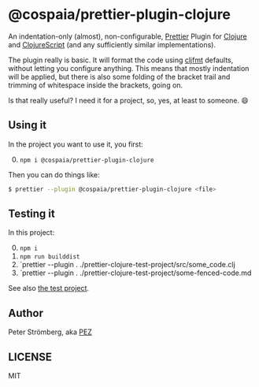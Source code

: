 # @cospaia/prettier-plugin-clojure

An indentation-only (almost), non-configurable, [Prettier](https://prettier.io/) Plugin for [Clojure](https://clojure.org) and [ClojureScript](https://clojurescript.org) (and any sufficiently similar implementations).

The plugin really is basic. It will format the code using [cljfmt](https://github.com/weavejester/cljfmt) defaults, without letting you configure anything. This means that mostly indentation will be applied, but there is also some folding of the bracket trail and trimming of whitespace inside the brackets, going on.

Is that really useful? I need it for a project, so, yes, at least to someone. 😄

## Using it

In the project you want to use it, you first:

0. `npm i @cospaia/prettier-plugin-clojure`

Then you can do things like:

```sh
$ prettier --plugin @cospaia/prettier-plugin-clojure <file>
```

## Testing it

In this project:

0. `npm i`
0. `npm run builddist`
0. `prettier --plugin . ./prettier-clojure-test-project/src/some_code.clj
0. `prettier --plugin . ./prettier-clojure-test-project/some-fenced-code.md

See also [the test project](./prettier-clojure-test-project/).

## Author

Peter Strömberg, aka [PEZ](https://github.com/PEZ)

## LICENSE

MIT
